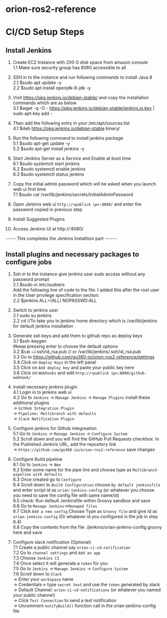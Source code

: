 # orion-ros2-reference

# CI/CD Setup Steps

## Install Jenkins
1. Create EC2 Instance with 200 G disk space from amazon console <br />
  1.1 Make sure security group has 8080 accessible to all <br />
2. SSH in to the instance and run following commands to install Java 8 <br />
  2.1 $sudo apt update -y <br />
  2.2 $sudo apt install openjdk-8-jdk -y <br />

3. Visit https://pkg.jenkins.io/debian-stable/ and copy the installation commands which are as below <br />
  3.1 $wget -q -O - https://pkg.jenkins.io/debian-stable/jenkins.io.key | sudo apt-key add - <br />

4. Then add the following entry in your /etc/apt/sources.list <br />
  4.1 $deb https://pkg.jenkins.io/debian-stable binary/ <br />

5. Run the following command to install jenkins package <br />
  5.1 $sudo apt-get update -y <br />
  5.2 $sudo apt-get install jenkins -y <br />

6. Start Jenkins Server as a Service and Enable at boot time <br />
  6.1 $sudo systemctl start jenkins <br />
  6.2 $sudo systemctl enable jenkins <br />
  6.3 $sudo systemctl status jenkins <br />

7. Copy the initial admin password which will be asked when you launch web ui first time <br />
  7.1 $sudo cat /var/lib/jenkins/secrets/initialAdminPassword <br />

8. Open Jenkins web ui `http://<publick ip>:8080/` and enter the password copied in previous step <br />

9. Install Suggested Plugins <br />

10. Access Jenkins UI at http://<public ip>:8080/ <br />

----- This completes the Jenkins Installtion part ------

## Install plugins and necessary packages to configure jobs

1. Ssh in to the instance give jenkins user sudo access without any password prompt <br />
  2.1 $sudo vi /etc/sudoers <br />
  Add the following line of code to the file. I added this after the root user in the User privilege specification section: <br />
  2.2 $jenkins ALL=(ALL) NOPASSWD:ALL <br />

2. Switch to jenkins user <br />
  2.1 sudo su jenkins <br />
  2.2 cd //To take you to jenkins home directory which is /var/lib/jenkins for default jenkins installation <br />

3. Generate ssh keys and add them to github repo as deploy keys <br />
  3.1 $ssh-keygen <br />
  #keep pressing enter to choose the default options <br />
  3.2 $cat ~/.ssh/id_rsa.pub // or /var/lib/jenkins/.ssh/id_rsa.pub <br />
  3.3 Go to https://github.com/go360-io/orion-ros2-reference/settings <br />
  3.4 Click on `Deploy Keys` in the left panel <br />
  3.5 Click on `Add deploy key` and paste your public key here <br />
  3.6 Click on `Webhooks` and add `http://<publick ip>:8080/github-webhook/` <br />

4. Install necessary jenkins plugin <br />
  4.1 Login in to jenkins web ui <br />
  4.2 Go to `Jenkins` -> `Manage Jenkins` -> `Manage Plugins` install these additional plugins  <br />
    -> `GitHub Integration Plugin` <br />
    -> `Pipeline: Multibranch with defaults` <br />
    -> `Slack Notification Plugin` <br />

5. Configure jenkins for Github integreation <br />
  5.1 Go to `Jenkins` -> `Manage Jenkins` -> `Configure System` <br />
  5.2 Scroll down and you will find the GitHub Pull Requests checkbox. In the Published Jenkins URL, add the repository link <br />
    -> `https://github.com/go360-io/orion-ros2-reference` save changes <br />

6. Configure Build pipeline <br />
  6.1 Go to `Jenkins` -> `New` <br />
  6.2 Enter some name for the pipe line and choose type as `Multibranch pipeline with defaults` <br />
  6.3 Once created go to `Configure`  <br />
  6.4 Scroll down to `Build Configuration` choose `By default jenkinsfile` and enter script id as `orian-jenkins-config` (or whatever you choose you need to save the config file with same name/id) <br />
  6.5 check: Run default Jenkinsfile within Groovy sandbox and save <br />
  6.6 Go to `Manage Jenkins`->`Managed files` <br />
  6.7 Click `Add a new config` Choose Type as `Groovy file` and give id as `orian-jenkins-config` (Or whatever id you configured in the job in step 6.4) <br />
  6.8 Copy the contents from the file ./jenkins/orian-jenkins-config.groovy here and save <br />

7. Configure slack notification (Optional) <br />
  7.1 Create a public channel say `orion-ci-cd-notification` <br />
  7.2 Go to `channel settings` and `Add an app` <br />
  7.3 Choose `Jenkins CI` <br />
  7.4 Once select it will generate a `token` for you <br />
  7.5 Go to `Jenkins` -> `Manage Jenkins` -> `Configure System` <br />
  7.6 Scroll down to `Slack` <br />
    -> Enter your `workspace` name <br />
    -> Credentials-> type `secret text` and use the `token` generated by slack  <br />
    -> Default Channel: `orion-ci-cd-notifications` (or whatever you named your public channel) <br />
    -> Click `Test Connection` to send a test notification <br />
    -> Uncomment `notifyBuild()` function call in the orian-jenkins-config file <br />





